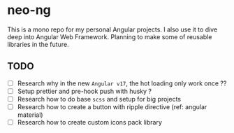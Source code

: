 # neo-ng

This is a mono repo for my personal Angular projects.
I also use it to dive deep into Angular Web Framework.
Planning to make some of reusable libraries in the future.

## TODO

- [ ] Research why in the new `Angular v17`, the hot loading only work once ??
- [ ] Setup prettier and pre-hook push with husky ?
- [ ] Research how to do base `scss` and setup for big projects
- [ ] Research how to create a button with ripple directive (ref: angular material)
- [ ] Research how to create custom icons pack library

